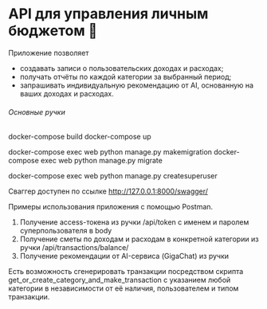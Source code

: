 # API для управления личным бюджетом 💸

Приложение позволяет 
* создавать записи о пользовательских доходах и расходах;
* получать отчёты по каждой категории за выбранный период;
* запрашивать индивидуальную рекомендацию от AI, основанную на ваших доходах и расходах.

###### Основные ручки

docker-compose build
docker-compose up

docker-compose exec web python manage.py makemigration
docker-compose exec web python manage.py migrate

docker-compose exec web python manage.py createsuperuser

Сваггер доступен по ссылке http://127.0.0.1:8000/swagger/

Примеры использования приложения с помощью Postman.
1) Получение access-токена из ручки /api/token с именем и паролем суперпользователя в body
2) Получение сметы по доходам и расходам в конкретной категории из ручки /api/transactions/balance/
3) Получение рекомендации от AI-сервиса (GigaChat) из ручки 
 
Есть возможность сгенерировать транзакции посредством скрипта get_or_create_category_and_make_transaction с указанием любой категории в независимости от её наличия, пользователем и типом транзакции.








